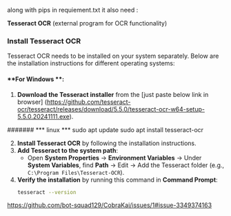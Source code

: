 along with pips in requiement.txt it also need :

**Tesseract OCR** (external program for OCR functionality)

### Install Tesseract OCR

Tesseract OCR needs to be installed on your system separately. Below are the installation instructions for different operating systems:

#### **For Windows **:
1. **Download the Tesseract installer** from the [just paste below link in browser]
(https://github.com/tesseract-ocr/tesseract/releases/download/5.5.0/tesseract-ocr-w64-setup-5.5.0.20241111.exe).

#######  *** linux ***
sudo apt update
sudo apt install tesseract-ocr

   
2. **Install Tesseract OCR** by following the installation instructions.
3. **Add Tesseract to the system path**:
   - Open **System Properties** → **Environment Variables** → Under **System Variables**, find **Path** → Edit → Add the Tesseract folder (e.g., `C:\Program Files\Tesseract-OCR`).
4. **Verify the installation** by running this command in **Command Prompt**:
   ```bash
   tesseract --version

https://github.com/bot-squad129/CobraKai/issues/1#issue-3349374163
